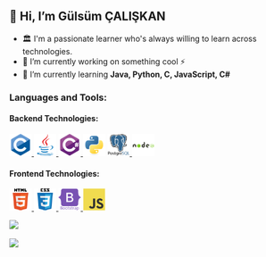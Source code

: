   ## 👋 Hi, I’m Gülsüm ÇALIŞKAN 


- 🏛 I'm a passionate learner who's always willing to learn across technologies.
- 🔭 I’m currently working on something cool ⚡
- 🌱 I’m currently learning **Java, Python, C, JavaScript, C#**



<h3 align="left">Languages and Tools:</h3>

<h4 align="left">Backend Technologies:</h4>
<p align="left"> 
  <a href="https://www.cprogramming.com/" target="_blank" rel="noreferrer"> 
    <img src="https://raw.githubusercontent.com/devicons/devicon/master/icons/c/c-original.svg" alt="c" width="40" height="40"/> </a> 
  <a href="https://www.java.com" target="_blank" rel="noreferrer"> <img src="https://raw.githubusercontent.com/devicons/devicon/master/icons/java/java-original.svg" alt="java" width="40" height="40"/> </a> 
  <a href="https://www.w3schools.com/cs/" target="_blank" rel="noreferrer"> 
    <img src="https://raw.githubusercontent.com/devicons/devicon/master/icons/csharp/csharp-original.svg" alt="csharp" width="40" height="40"/> </a> 
  <a href="https://www.python.org" target="_blank" rel="noreferrer"> <img src="https://raw.githubusercontent.com/devicons/devicon/master/icons/python/python-original.svg" alt="python" width="40" height="40"/></a> 
  <a href="https://www.postgresql.org" target="_blank" rel="noreferrer"> 
    <img src="https://raw.githubusercontent.com/devicons/devicon/master/icons/postgresql/postgresql-original-wordmark.svg" alt="postgresql" width="40" height="40"/</a>
  <a href="https://nodejs.org" target="_blank" rel="noreferrer"> 
  <img src="https://raw.githubusercontent.com/devicons/devicon/master/icons/nodejs/nodejs-original-wordmark.svg" alt="nodejs" width="40" height="40"/> </a> 
</p>
  
  <h4 align="left">Frontend Technologies:</h4>
<p align="left"> 
  <a href="https://www.w3.org/html/" target="_blank" rel="noreferrer"> <img src="https://raw.githubusercontent.com/devicons/devicon/master/icons/html5/html5-original-wordmark.svg" alt="html5" width="40" height="40"/> </a> 
  <a href="https://www.w3schools.com/css/" target="_blank" rel="noreferrer"> <img src="https://raw.githubusercontent.com/devicons/devicon/master/icons/css3/css3-original-wordmark.svg" alt="css3" width="40" height="40"/> </a> 
  <a href="https://getbootstrap.com" target="_blank" rel="noreferrer"> <img src="https://raw.githubusercontent.com/devicons/devicon/master/icons/bootstrap/bootstrap-plain-wordmark.svg" alt="bootstrap" width="40" height="40"/> </a>
  <a href="https://developer.mozilla.org/en-US/docs/Web/JavaScript" target="_blank" rel="noreferrer"> 
    <img src="https://raw.githubusercontent.com/devicons/devicon/master/icons/javascript/javascript-original.svg" alt="javascript" width="40" height="40"/> </a>
</p>

<!---visitor count--->
![](https://komarev.com/ghpvc/?username=gulsumcaliskan&color=lightgrey)

![](https://api.visitorbadge.io/api/VisitorHit?user=gulsumcaliskan&repo=github-visitors-badge&countColor=%237B1E7A)

  <!---
[![Top Langs](https://github-readme-stats.vercel.app/api/top-langs/?username=gulsumcaliskan&layout=compact)](https://github.com/gulsumcaliskan/github-readme-stats)


![Gülsüm's GitHub stats](https://github-readme-stats.vercel.app/api?username=gulsumcaliskan&show_icons=true&theme=radical)

Githup extra pins
[![Readme Card](https://github-readme-stats.vercel.app/api/pin/?username=anuraghazra&repo=github-readme-stats)](https://github.com/anuraghazra/github-readme-stats)
--->


  <!---
<h4 align="left">Tools:</h4>
<p align="left"> 
  
  
</p>
--->




<!---
gulsumcaliskan/gulsumcaliskan is a ✨ special ✨ repository because its `README.md` (this file) appears on your GitHub profile.
You can click the Preview link to take a look at your changes.

- 📫 How to reach me ...

--->
